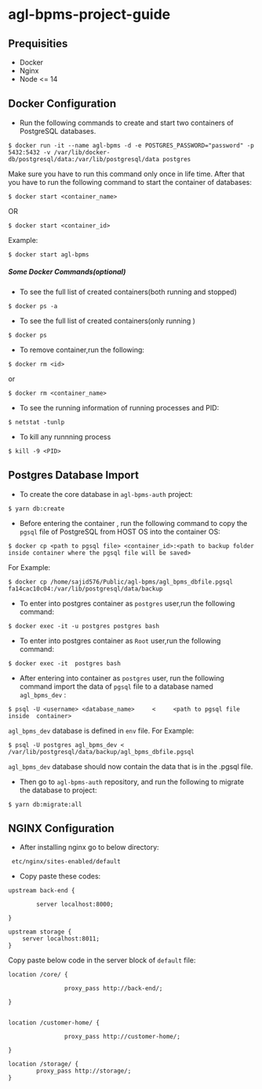 # agl-bpms-project-guide

## Prequisities
- Docker
- Nginx
- Node <= 14
## Docker Configuration
- Run the following commands to create and start two containers of  PostgreSQL databases.
```
$ docker run -it --name agl-bpms -d -e POSTGRES_PASSWORD="password" -p 5432:5432 -v /var/lib/docker-db/postgresql/data:/var/lib/postgresql/data postgres
```

Make sure you have to run this command only once in life time. 
After that you have to run the following command to start the container of databases:
```
$ docker start <container_name>
```
OR
```
$ docker start <container_id>
```
Example:
```
$ docker start agl-bpms
 ```
 ##### Some Docker Commands(optional)
- To see the full list of created containers(both running and stopped) 
```
$ docker ps -a
```

- To see the full list of created containers(only running ) 
```
$ docker ps
```
- To remove container,run the following:
```
$ docker rm <id> 
```
or 
```
$ docker rm <container_name> 
```
- To see the running information of running processes and PID:
```
$ netstat -tunlp
```
- To kill any runnning process
```
$ kill -9 <PID>
```
## Postgres Database Import

- To create the core database in `agl-bpms-auth` project:
```
$ yarn db:create
```

- Before entering the container , run the following command to copy the `pgsql` file of PostgreSQL from HOST OS into the container OS:
```
$ docker cp <path to pgsql file> <container_id>:<path to backup folder inside container where the pgsql file will be saved>
```

For Example: 
```
$ docker cp /home/sajid576/Public/agl-bpms/agl_bpms_dbfile.pgsql  fa14cac10c04:/var/lib/postgresql/data/backup
```

- To enter into postgres container as `postgres` user,run the following command:
```
$ docker exec -it -u postgres postgres bash
```
- To enter into postgres container as `Root` user,run the following command:
```
$ docker exec -it  postgres bash
```

- After entering into container as `postgres` user, run the following command import the data of `pgsql` file to a database named `agl_bpms_dev` :
```
$ psql -U <username> <database_name>     <     <path to pgsql file inside  container>
```
`agl_bpms_dev` database is defined in `env` file.
 For Example:
 ```
 $ psql -U postgres agl_bpms_dev <    /var/lib/postgresql/data/backup/agl_bpms_dbfile.pgsql
 ```
 `agl_bpms_dev`  database should now contain the data that is in the .pgsql file.
- Then go to `agl-bpms-auth` repository, and run the following to migrate the database to project:
```
$ yarn db:migrate:all
```
## NGINX Configuration

- After installing nginx go to below directory:
```
 etc/nginx/sites-enabled/default
```
- Copy paste these codes: 

```
upstream back-end {

        server localhost:8000;

}

upstream storage {
	server localhost:8011;
}

```
Copy paste below code in the server block of  `default` file: 

```
location /core/ {

                proxy_pass http://back-end/;

}


location /customer-home/ {

                proxy_pass http://customer-home/;

}

location /storage/ {
		proxy_pass http://storage/;
}
```



